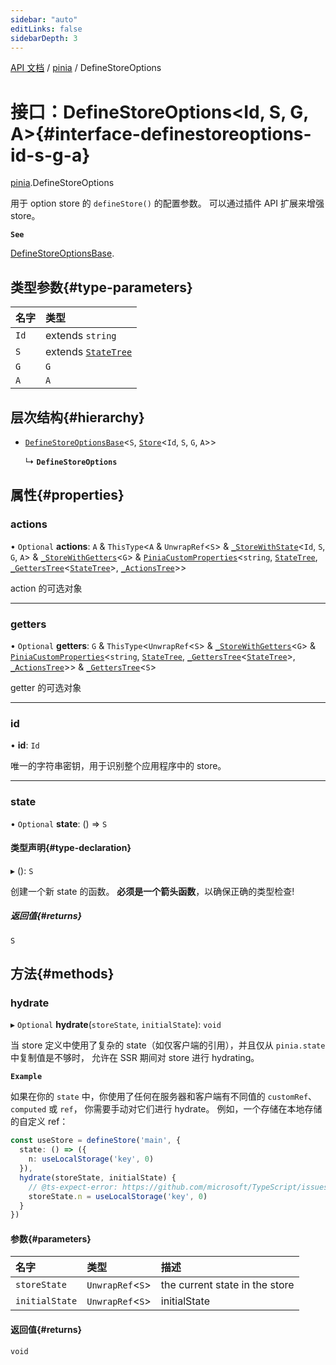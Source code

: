 ```yaml
---
sidebar: "auto"
editLinks: false
sidebarDepth: 3
---
```


[API 文档](../index.md) / [pinia](../modules/pinia.md) / DefineStoreOptions

# 接口：DefineStoreOptions<Id, S, G, A\>{#interface-definestoreoptions-id-s-g-a}

[pinia](../modules/pinia.md).DefineStoreOptions

用于 option store 的 `defineStore()` 的配置参数。
可以通过插件 API 扩展来增强 store。

**`See`**

[DefineStoreOptionsBase](pinia.DefineStoreOptionsBase.md).

## 类型参数{#type-parameters}

| 名字 | 类型 |
| :------ | :------ |
| `Id` | extends `string` |
| `S` | extends [`StateTree`](../modules/pinia.md#statetree) |
| `G` | `G` |
| `A` | `A` |

## 层次结构{#hierarchy}

- [`DefineStoreOptionsBase`](pinia.DefineStoreOptionsBase.md)<`S`, [`Store`](../modules/pinia.md#store)<`Id`, `S`, `G`, `A`\>\>

  ↳ **`DefineStoreOptions`**

## 属性{#properties}

### actions

• `Optional` **actions**: `A` & `ThisType`<`A` & `UnwrapRef`<`S`\> & [`_StoreWithState`](pinia._StoreWithState.md)<`Id`, `S`, `G`, `A`\> & [`_StoreWithGetters`](../modules/pinia.md#_storewithgetters)<`G`\> & [`PiniaCustomProperties`](pinia.PiniaCustomProperties.md)<`string`, [`StateTree`](../modules/pinia.md#statetree), [`_GettersTree`](../modules/pinia.md#_getterstree)<[`StateTree`](../modules/pinia.md#statetree)\>, [`_ActionsTree`](../modules/pinia.md#_actionstree)\>\>

action 的可选对象

___

### getters

• `Optional` **getters**: `G` & `ThisType`<`UnwrapRef`<`S`\> & [`_StoreWithGetters`](../modules/pinia.md#_storewithgetters)<`G`\> & [`PiniaCustomProperties`](pinia.PiniaCustomProperties.md)<`string`, [`StateTree`](../modules/pinia.md#statetree), [`_GettersTree`](../modules/pinia.md#_getterstree)<[`StateTree`](../modules/pinia.md#statetree)\>, [`_ActionsTree`](../modules/pinia.md#_actionstree)\>\> & [`_GettersTree`](../modules/pinia.md#_getterstree)<`S`\>

getter 的可选对象

___

### id

• **id**: `Id`

唯一的字符串密钥，用于识别整个应用程序中的 store。

___

### state

• `Optional` **state**: () => `S`

#### 类型声明{#type-declaration}

▸ (): `S`

创建一个新 state 的函数。
**必须是一个箭头函数**，以确保正确的类型检查!

##### 返回值{#returns}

`S`

## 方法{#methods}

### hydrate

▸ `Optional` **hydrate**(`storeState`, `initialState`): `void`

当 store 定义中使用了复杂的 state（如仅客户端的引用），并且仅从 `pinia.state` 中复制值是不够时，
允许在 SSR 期间对 store 进行 hydrating。

**`Example`**

如果在你的 `state` 中，你使用了任何在服务器和客户端有不同值的 `customRef`、`computed` 或 `ref`，
你需要手动对它们进行 hydrate。 
例如，一个存储在本地存储的自定义 ref：

```ts
const useStore = defineStore('main', {
  state: () => ({
    n: useLocalStorage('key', 0)
  }),
  hydrate(storeState, initialState) {
    // @ts-expect-error: https://github.com/microsoft/TypeScript/issues/43826
    storeState.n = useLocalStorage('key', 0)
  }
})
```

#### 参数{#parameters}

| 名字 | 类型 | 描述 |
| :------ | :------ | :------ |
| `storeState` | `UnwrapRef`<`S`\> | the current state in the store |
| `initialState` | `UnwrapRef`<`S`\> | initialState |

#### 返回值{#returns}

`void`
